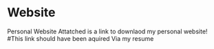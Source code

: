 # Website
Personal Website 
Attatched is a link to downlaod my personal website! 
#This link should have been aquired Via my resume 
